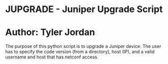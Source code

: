 # JUPGRADE - Juniper Upgrade Script
# Author: Tyler Jordan

The purpose of this python script is to upgrade a Juniper device. The user has to specify the code version (from a directory), host (IP), and a valid username and host that has netconf access.
